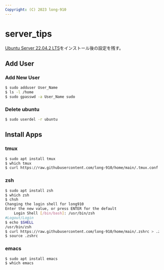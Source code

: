 ```yaml
---
Copyright: (C) 2023 long-910
---
```


# server_tips

[Ubuntu Server 22.04.2 LTS](https://ubuntu.com/download/raspberry-pi/thank-you?version=22.04.2&architecture=server-arm64+raspi)をインストール後の設定を残す。

## Add User

### Add New User

```bash
$ sudo adduser User_Name
$ ls -l /home
$ sudo gpasswd -a User_Name sudo
```

### Delete ubuntu

```bash
$ sudo userdel -r ubuntu
```

## Install Apps

### tmux

```bash
$ sudo apt install tmux
$ which tmux
$ curl https://raw.githubusercontent.com/long-910/home/main/.tmux.conf > .tmux.conf
```

### zsh

```bash
$ sudo apt install zsh
$ which zsh
$ chsh
Changing the login shell for long910
Enter the new value, or press ENTER for the default
	Login Shell [/bin/bash]: /usr/bin/zsh
#Logout/Login
$ echo $SHELL
/usr/bin/zsh
$ curl https://raw.githubusercontent.com/long-910/home/main/.zshrc > .zshrc
$ source .zshrc
```

### emacs

```bash
$ sudo apt install emacs
$ which emacs
```
